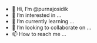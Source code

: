 - 👋 Hi, I’m @purnajosidik
- 👀 I’m interested in ...
- 🌱 I’m currently learning ...
- 💞️ I’m looking to collaborate on ...
- 📫 How to reach me ...

<!---
purnajosidik/purnajosidik is a ✨ special ✨ repository because its `README.md` (this file) appears on your GitHub profile.
You can click the Preview link to take a look at your changes.
--->

